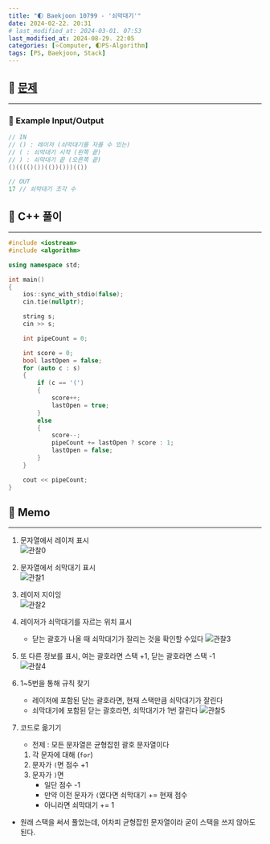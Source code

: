 ```yaml
---
title: "🌓 Baekjoon 10799 - '쇠막대기'"
date: 2024-02-22. 20:31
# last_modified_at: 2024-03-01. 07:53
last_modified_at: 2024-08-29. 22:05
categories: [⭐Computer, 🌓PS-Algorithm]
tags: [PS, Baekjoon, Stack]
---
```


## 💫 [문제](https://www.acmicpc.net/problem/10799)

---

### 🫧 Example Input/Output

```cpp
// IN
// () : 레이저 (쇠막대기를 자를 수 있는)
// ( : 쇠막대기 시작 (왼쪽 끝)
// ) : 쇠막대기 끝 (오른쪽 끝)
()(((()())(())()))(())

// OUT
17 // 쇠막대기 조각 수
```

## 💫 C++ 풀이

---

```cpp
#include <iostream>
#include <algorithm>

using namespace std;

int main()
{
	ios::sync_with_stdio(false);
	cin.tie(nullptr);

	string s;
	cin >> s;

	int pipeCount = 0;

	int score = 0;
	bool lastOpen = false;
	for (auto c : s)
	{
		if (c == '(')
		{
			score++;
			lastOpen = true;
		}
		else
		{
			score--;
			pipeCount += lastOpen ? score : 1;
			lastOpen = false;
		}
	}

	cout << pipeCount;
}
```

## 💫 Memo

---

1. 문자열에서 레이저 표시  
![관찰0](/assets/img/2024/240222_0000.jpg)  

2. 문자열에서 쇠막대기 표시  
![관찰1](/assets/img/2024/240222_0001.jpg)

3. 레이저 지이잉  
![관찰2](/assets/img/2024/240222_0002.jpg)

4. 레이저가 쇠막대기를 자르는 위치 표시  
   - 닫는 괄호가 나올 때 쇠막대기가 잘리는 것을 확인할 수있다
![관찰3](/assets/img/2024/240222_0003.jpg)

5. 또 다른 정보를 표시, 여는 괄호라면 스택 +1, 닫는 괄호라면 스택 -1  
![관찰4](/assets/img/2024/240222_0004.jpg)

6. 1~5번을 통해 규칙 찾기
   - 레이저에 포함된 닫는 괄호라면, 현재 스택만큼 쇠막대기가 잘린다
   - 쇠막대기에 포함된 닫는 괄호라면, 쇠막대기가 1번 잘린다
![관찰5](/assets/img/2024/240222_0005.jpg)

7. 코드로 옮기기
   - 전제 : 모든 문자열은 균형잡힌 괄호 문자열이다
   1. 각 문자에 대해 (`for`)
   2. 문자가 `(`면 점수 +1
   3. 문자가 `)`면
      - 일단 점수 -1
      - 만약 이전 문자가 `(`였다면 쇠막대기 += 현재 점수
      - 아니라면 쇠막대기 += 1

- 원래 스택을 써서 풀었는데, 어차피 균형잡힌 문자열이라 굳이 스택을 쓰지 않아도 된다.
